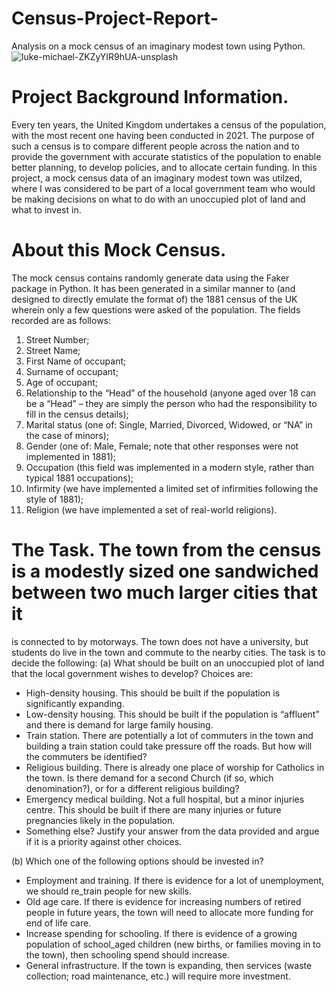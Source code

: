 # Census-Project-Report-
Analysis on a mock census of an imaginary modest town using Python.
![luke-michael-ZKZyYIR9hUA-unsplash](https://github.com/Abisola-Raji/Census-Project-Report-/assets/157732949/675cfcd4-f318-4bf8-8e82-04aab150fa9c)

# Project Background Information. 
Every ten years, the United Kingdom undertakes a census of the population, with the most recent one having 
been conducted in 2021. The purpose of such a census is to compare different people across the nation and to 
provide the government with accurate statistics of the population to enable better planning, to develop policies, 
and to allocate certain funding. 
In this project, a mock census data of an imaginary modest town was utilzed, where I was considered to be part of a local government team who would be making decisions on what to do with an 
unoccupied plot of land and what to invest in.

# About this Mock Census. 
The mock census contains randomly generate data using the Faker package in Python. It has 
been generated in a similar manner to (and designed to directly emulate the format of) the 1881 census of the 
UK wherein only a few questions were asked of the population. The fields recorded are as follows: 
1. Street Number; 
2. Street Name; 
3. First Name of occupant; 
4. Surname of occupant; 
5. Age of occupant; 
6. Relationship to the “Head” of the household (anyone aged over 18 can be a “Head” – they are simply 
the person who had the responsibility to fill in the census details); 
7. Marital status (one of: Single, Married, Divorced, Widowed, or “NA” in the case of minors); 
8. Gender (one of: Male, Female; note that other responses were not implemented in 1881); 
9. Occupation (this field was implemented in a modern style, rather than typical 1881 occupations); 
10. Infirmity (we have implemented a limited set of infirmities following the style of 1881); 
11. Religion (we have implemented a set of real-world religions).

# The Task. The town from the census is a modestly sized one sandwiched between two much larger cities that it 
is connected to by motorways. The town does not have a university, but students do live in the town and 
commute to the nearby cities. The task is to decide the following: 
(a) What should be built on an unoccupied plot of land that the local government wishes to 
develop? Choices are:
- High-density housing. This should be built if the population is significantly expanding.
- Low-density housing. This should be built if the population is “affluent” and there is 
demand for large family housing.
- Train station. There are potentially a lot of commuters in the town and building a train 
station could take pressure off the roads. But how will the commuters be identified?
- Religious building. There is already one place of worship for Catholics in the town. Is 
there demand for a second Church (if so, which denomination?), or for a different religious building?
- Emergency medical building. Not a full hospital, but a minor injuries centre. This should 
be built if there are many injuries or future pregnancies likely in the population. 
- Something else? 
Justify your answer from the data provided and argue if it is a priority against other choices.

(b) Which one of the following options should be invested in?
- Employment and training. If there is evidence for a lot of unemployment, we should re_train people for new skills. 
- Old age care. If there is evidence for increasing numbers of retired people in future years, 
the town will need to allocate more funding for end of life care. 
- Increase spending for schooling. If there is evidence of a growing population of school_aged children (new births, or families moving in to the town), then schooling spend should increase. 
- General infrastructure. If the town is expanding, then services (waste collection; road maintenance, etc.) will require more investment. 

